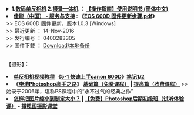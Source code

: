 <details>
    <summary>
    <b>1.<a href="https://github.com/RelianceHK/RelianceHK.github.io/tree/master/bak/%E4%BD%B3%E8%83%BD(Canon)EOS%20600D%20%E5%8D%95%E5%8F%8D%E7%9B%B8%E6%9C%BA/" title="佳能(Canon)EOS 600D 单反相机">数码单反相机</a> 
        2.<a href="https://github.com/RelianceHK/RelianceHK.github.io/tree/master/bak/索尼(Sony)存储卡摄录一体机/" title="佳能(Canon)EOS 600D 单反相机">摄录一体机</a>
        ： <a href="">【操作指南】使用说明书 (简体中文) </a></b>
     </summary> 
       &nbsp; &nbsp; &nbsp;
   <table> 
       <tr> 
         <td><a href="http://detail.zol.com.cn/digital_camera/index231069.shtml" title="【佳能600D 单机】报价_参数_图片_论坛_(Canon)佳能 EOS 600D,EOS600D,600D单机,EOS 600D单机报价-ZOL中关村在线"><img src="https://2f.zol-img.com.cn/product/59/601/ceWwmmD0aew6w.jpg" height="250" width="350" /></a>
        </td>        
         <td>            
           <li> 【<a href="http://www.canon.com.cn/Public/search/#/search?query=EOS%20600D" title="佳能 EOS 600D - 搜索结果 | 佳能(中国)">官网</a>】<a href="https://reliancehk.github.io/bak/佳能(Canon)EOS%20600D%20单反相机/佳能%20EOS%20600D(快速参考指南).pdf" title="佳能 EOS 600D(快速参考指南).pdf"><b>佳能 EOS 600D</b>(快速参考指南).pdf</a></li><br>
           <li><a href="https://www.canon.com.cn/supports/download/simsdetail/0300478601.html" title="EOS 600D 使用说明书 | 佳能（中国） - 服务与支持">佳能</a>(<a href="https://gdlp01.c-wss.com/gds/6/0300004786/04/eos600d-im3-zh.pdf" title="【PDF：eos600d-im3-zh.pdf】EOS 600D 使用说明书 | 佳能（中国） - 服务与支持">Canon</a>)<a href="https://reliancehk.github.io/bak/佳能(Canon)EOS%20600D%20单反相机/佳能(Canon)EOS%20600D%20说明书(简体中文).pdf" title="佳能(Canon)EOS 600D 说明书(简体中文).pdf">EOS 600D 说明书(简体中文).pdf</a></li><br>
           <li><a href="https://reliancehk.github.io/bak/佳能(Canon)EOS%20600D%20单反相机/佳能(Canon)EOS%20600D%20的九大核心技巧.pdf" title="佳能(Canon)EOS 600D 的九大核心技巧.pdf">佳能(Canon)EOS 600D 的九大核心技巧.pdf</a></li><br>
           <li>【其它】<b><a href="https://zh.wikipedia.org/wiki/佳能_EOS_5D_Mark_II" title="【2008年上市，现已停产】全片幅机型:佳能(Canon) EOS 5D Mark II (常被称为“无敌兔”,发布于2008年9月17日) - 维基百科，自由的百科全书">无敌兔</a>升级版 : <a href="http://detail.zol.com.cn/digital_camera/index239857.shtml" title="【2012年3月2日发布】【佳能 5D Mark III 最新报价】报价_参数_图片_论坛_(Canon)佳能 EOS 5D Mark III,5D3,5D Mark3报价-ZOL中关村在线">佳能(Canon) 5D Mark III</a></b></li><br>   
         </td>
      </tr> 
      <tr> 
             <td><a href="#" title=""><img src="https://img14.360buyimg.com/n1/s450x450_jfs/t21514/262/2377037133/157605/de4f2907/5b558a05Nf5c4e92a.jpg"height="250" width="350"" /></a></td>
             <td>
              <li><a href="https://reliancehk.github.io/bak/索尼(Sony)存储卡摄录一体机/存储卡摄录一体机（操作指南）.pdf" title="Sony 存储卡摄录一体机（操作指南）">Sony 存储卡摄录一体机（操作指南）</a></li><br>
              <li><a href="https://pro.sony/s3/2020/02/13104508/5011799612_CS.pdf" title="【官网】Sony 存储卡摄录一体机 PXW-Z750 使用说明书">【其它型号】Sony 存储卡摄录一体机 PXW-Z750 使用说明书</a></li></td>
      </tr> 
    </table> 
</details>

<li><b><a href="https://www.canon.com.cn/supports/download/simsdetail/0400283305.html" title="">佳能（中国） - 服务与支持</a> : 《<a href="https://reliancehk.github.io/bak/佳能(Canon)EOS%20600D%20单反相机/EOS%20600D%20固件更新，版本v1.0.3-t3i-600d-x5-win/600d_t3i_x5-firmwareupdate-zh.pdf" title="">EOS 600D 固件更新步骤.pdf</a>》</b></li>
>> EOS 600D 固件更新，版本1.0.3 [Windows] <br>
>> 最近更新 ： 14-Nov-2016 <br>
>> 发行编号 ： 0400283305 <br>
>> 固件下载 ： <a href="https://gdlp01.c-wss.com/gds/3/0400002833/01/v103-t3i-600d-x5-win.zipp">Download</a>/<a href="https://github.com/RelianceHK/RelianceHK.github.io/raw/master/bak/%E4%BD%B3%E8%83%BD(Canon)EOS%20600D%20%E5%8D%95%E5%8F%8D%E7%9B%B8%E6%9C%BA/EOS%20600D%20%E5%9B%BA%E4%BB%B6%E6%9B%B4%E6%96%B0%EF%BC%8C%E7%89%88%E6%9C%ACv1.0.3-t3i-600d-x5-win/EOS%20600D%20%E5%9B%BA%E4%BB%B6%E6%9B%B4%E6%96%B0%EF%BC%8C%E7%89%88%E6%9C%ACv1.0.3-t3i-600d-x5-win.zip">本地备份</a><br><br>

【摄影】：<br>

 <li><b><a href="https://www.51zxw.net/list.aspx?cid=569" title="单反相机视频教程-我要自学网">单反相机视频教程</a> 《<a href="https://www.51zxw.net/Show.aspx?cid=569&id=52127" title="单反相机视频教程-我要自学网">5-1 快速上手canon 600D</a>》<a href="https://emacsist.github.io/2015/10/27/%E5%8D%95%E5%8F%8D%E5%AD%A6%E4%B9%A0/" title="单反学习 - emacsist">笔记1</a>/<a href="https://sunblognuke.github.io/2015/11/27/Photography-Learning/" title="摄影学习备忘 | Baldwin's Blog">2</a></b></li> 

<li><b>《<a href="https://www.liangzhishu.com/course/9" title="（免费课程）李涛Photoshop高手之路基础篇 - 北京良知塾数字科技有限公司">李涛Photoshop高手之路</a>》
    <a href="https://www.liangzhishu.com/course/9" title="（免费课程）李涛Photoshop高手之路基础篇 - 北京良知塾数字科技有限公司">基础篇（免费课程）</a> | 
    <a href="https://www.liangzhishu.com/course/10" title="（收费课程）李涛Photoshop高手之路提高篇 - 北京良知塾数字科技有限公司">提高篇（收费课程）</a>
    </b> >> 始录于2006年，堪称PS课程中的“永不过气的经典之作”  </li>
    
<li><b><a href="http://www.ganlantu.com/course/186" title="">怎样把图片缩小到制定大小？</a> | <a href="http://www.ganlantu.com/course/703">【免费】Photoshop后期初级班（试听体验课）</a>  - <a href="http://www.ganlantu.com/course/explore/mianfei" title="免费课程 | 橄榄图摄影课堂">橄榄图摄影课堂</a></b></li>
